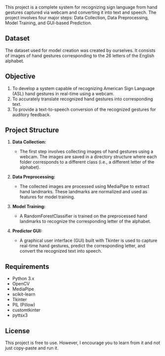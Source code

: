 

This project is a complete system for recognizing sign language from hand gestures captured via webcam and converting it into text and speech. The project involves four major steps: Data Collection, Data Preprocessing, Model Training, and GUI-based Prediction.

## Dataset
The dataset used for model creation was created by ourselves. It consists of images of hand gestures corresponding to the 26 letters of the English alphabet.

## Objective
1. To develop a system capable of recognizing American Sign Language (ASL) hand gestures in real-time using a webcam.
2. To accurately translate recognized hand gestures into corresponding text.
3. To provide a text-to-speech conversion of the recognized gestures for auditory feedback.

## Project Structure

1. **Data Collection:**
    - The first step involves collecting images of hand gestures using a webcam. The images are saved in a directory structure where each folder corresponds to a different class (i.e., a different letter of the alphabet).
  
2. **Data Preprocessing:**
    - The collected images are processed using MediaPipe to extract hand landmarks. These landmarks are normalized and used as features for model training.
  
3. **Model Training:**
    - A RandomForestClassifier is trained on the preprocessed hand landmarks to recognize the corresponding letter of the alphabet.
  
4. **Predictor GUI:**
    - A graphical user interface (GUI) built with Tkinter is used to capture real-time hand gestures, predict the corresponding letter, and convert the recognized text into speech.

## Requirements
- Python 3.x
- OpenCV
- MediaPipe
- scikit-learn
- Tkinter
- PIL (Pillow)
- customtkinter
- pyttsx3

## License
This project is free to use. However, I encourage you to learn from it and not just copy-paste and run it.
